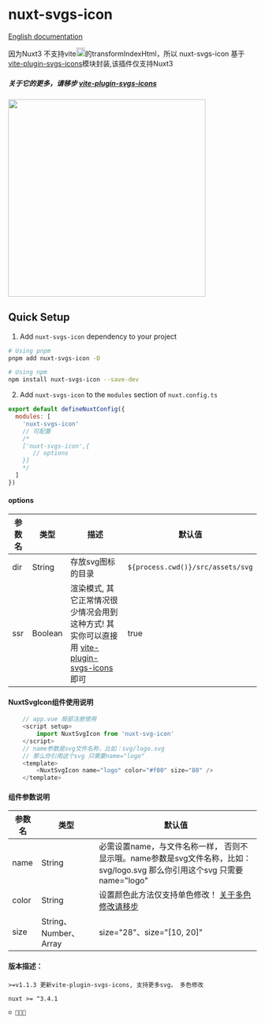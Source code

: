 <!--
Get your module up and running quickly.

Find and replace all on all files (CMD+SHIFT+F):
- Name: nuxt-svgs-icon
- Package name: nuxt-svgs-icon
- Description: Nuxt3 svg icon
-->

# nuxt-svgs-icon

[English documentation](README.en.md) 

因为Nuxt3 不支持vite<img src="https://vitejs.dev/logo.svg" width="18px"></img>的transformIndexHtml，所以 nuxt-svgs-icon 基于 [vite-plugin-svgs-icons](https://github.com/335296558/vite-plugin-svgs-icons)模块封装,该插件仅支持Nuxt3

##### 关于它的更多，请移步 [vite-plugin-svgs-icons](https://github.com/335296558/vite-plugin-svgs-icons)

<img src="./playground/assets/testing_git_svgs.gif" width="400px"></img> 

## Quick Setup

1. Add `nuxt-svgs-icon` dependency to your project

```bash
# Using pnpm
pnpm add nuxt-svgs-icon -D

# Using npm
npm install nuxt-svgs-icon --save-dev
```

2. Add `nuxt-svgs-icon` to the `modules` section of `nuxt.config.ts`

```js
export default defineNuxtConfig({
  modules: [
    'nuxt-svgs-icon'
    // 可配置
    /*
    ['nuxt-svgs-icon',{
       // options
    }]
    */
  ]
})
```

#### options
| 参数名 | 类型 | 描述 | 默认值 |
| -------- | -------- | -------- | -------- |
|dir|String|存放svg图标的目录|`${process.cwd()}/src/assets/svg`|
|ssr|Boolean|渲染模式, 其它正常情况很少情况会用到这种方式! 其实你可以直接用 [vite-plugin-svgs-icons](https://github.com/335296558/vite-plugin-svgs-icons) 即可|true|

<!-- |moduleId|String|定义导入名称|nuxt-svg-icon| -->
#### NuxtSvgIcon组件使用说明
```js
    // app.vue 局部注册使用
    <script setup>
        import NuxtSvgIcon from 'nuxt-svg-icon'
    </script>
    // name参数是svg文件名称，比如：svg/logo.svg
    // 那么你引用这个svg 只需要name="logo"
    <template>
        <NuxtSvgIcon name="logo" color="#f00" size="80" />
    </template>
```

#### 组件参数说明
| 参数名 | 类型 | 默认值 |
| -------- | -------- | -------- |
|name|String|必需设置name，与文件名称一样， 否则不显示哦。name参数是svg文件名称，比如：svg/logo.svg 那么你引用这个svg 只需要name="logo"|
|color|String| 设置颜色此方法仅支持单色修改！ [关于多色修改请移步](MULTICOLOR.md)|
|size|String、Number、Array| size="28"、size="[10, 20]" |

#### 版本描述：
    >=v1.1.3 更新vite-plugin-svgs-icons, 支持更多svg， 多色修改

    nuxt >= ^3.4.1
```
☺️ 🤪😋😘
```
